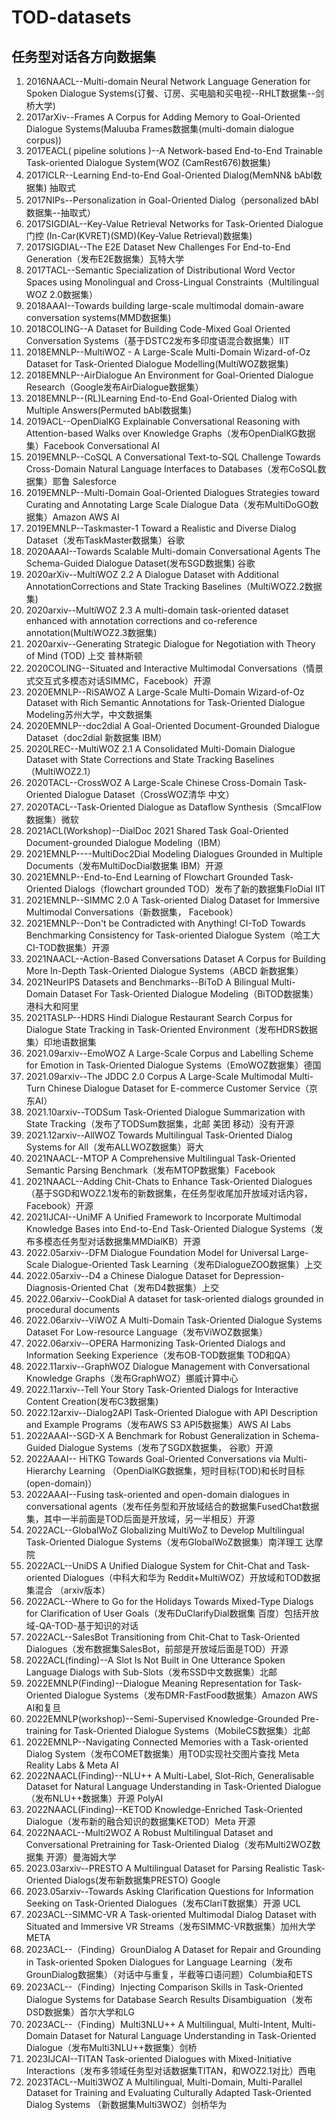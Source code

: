 # TOD-datasets
## 任务型对话各方向数据集
1. 2016NAACL--Multi-domain Neural Network Language Generation for Spoken Dialogue Systems(订餐、订房、买电脑和买电视--RHLT数据集--剑桥大学)
2. 2017arXiv--Frames A Corpus for Adding Memory to Goal-Oriented Dialogue Systems(Maluuba Frames数据集(multi-domain dialogue corpus))
3. 2017EACL( pipeline solutions )--A Network-based End-to-End Trainable Task-oriented Dialogue System(WOZ (CamRest676)数据集)
4. 2017ICLR--Learning End-to-End Goal-Oriented Dialog(MemNN& bAbI数据集)  抽取式  
5. 2017NIPs--Personalization in Goal-Oriented Dialog（personalized bAbI数据集--抽取式）
6. 2017SIGDIAL--Key-Value Retrieval Networks for Task-Oriented Dialogue  门控 (In-Car(KVRET)(SMD)(Key-Value Retrieval)数据集)
7. 2017SIGDIAL--The E2E Dataset New Challenges For End-to-End Generation（发布E2E数据集）瓦特大学
8. 2017TACL--Semantic Specialization of Distributional Word Vector Spaces using Monolingual and Cross-Lingual Constraints（Multilingual WOZ 2.0数据集）
9. 2018AAAI--Towards building large-scale multimodal domain-aware conversation systems(MMD数据集)
10. 2018COLING--A Dataset for Building Code-Mixed Goal Oriented Conversation Systems（基于DSTC2发布多印度语混合数据集）IIT
11. 2018EMNLP--MultiWOZ - A Large-Scale Multi-Domain Wizard-of-Oz Dataset for Task-Oriented Dialogue Modelling(MultiWOZ数据集)
12. 2018EMNLP--AirDialogue An Environment for Goal-Oriented Dialogue Research（Google发布AirDialogue数据集）
13. 2018EMNLP--(RL)Learning End-to-End Goal-Oriented Dialog with Multiple Answers(Permuted bAbI数据集)
14. 2019ACL--OpenDialKG Explainable Conversational Reasoning with Attention-based Walks over Knowledge Graphs（发布OpenDialKG数据集）Facebook Conversational AI
15. 2019EMNLP--CoSQL A Conversational Text-to-SQL Challenge Towards Cross-Domain Natural Language Interfaces to Databases（发布CoSQL数据集）耶鲁 Salesforce
16. 2019EMNLP--Multi-Domain Goal-Oriented Dialogues Strategies toward Curating and Annotating Large Scale Dialogue Data（发布MultiDoGO数据集）Amazon AWS AI
17. 2019EMNLP--Taskmaster-1 Toward a Realistic and Diverse Dialog Dataset（发布TaskMaster数据集）谷歌
18. 2020AAAI--Towards Scalable Multi-domain Conversational Agents The Schema-Guided Dialogue Dataset(发布SGD数据集) 谷歌
19. 2020arXiv--MultiWOZ 2.2  A Dialogue Dataset with Additional AnnotationCorrections and State Tracking Baselines（MultiWOZ2.2数据集)
20. 2020arxiv--MultiWOZ 2.3 A multi-domain task-oriented dataset enhanced with annotation corrections and co-reference annotation(MultiWOZ2.3数据集)
21. 2020arxiv--Generating Strategic Dialogue for Negotiation with Theory of Mind (TOD) 上交 普林斯顿
22. 2020COLING--Situated and Interactive Multimodal Conversations（情景式交互式多模态对话SIMMC，Facebook）开源
23. 2020EMNLP--RiSAWOZ A Large-Scale Multi-Domain Wizard-of-Oz Dataset with Rich Semantic Annotations for Task-Oriented Dialogue Modeling苏州大学，中文数据集
24. 2020EMNLP--doc2dial A Goal-Oriented Document-Grounded Dialogue Dataset（doc2dial  新数据集 IBM）
25. 2020LREC--MultiWOZ 2.1 A Consolidated Multi-Domain Dialogue Dataset with State Corrections and State Tracking Baselines（MultiWOZ2.1）
26. 2020TACL--CrossWOZ A Large-Scale Chinese Cross-Domain Task-Oriented Dialogue Dataset（CrossWOZ清华  中文） 
27. 2020TACL--Task-Oriented Dialogue as Dataflow Synthesis（SmcalFlow数据集）微软
28. 2021ACL(Workshop)--DialDoc 2021 Shared Task Goal-Oriented Document-grounded Dialogue Modeling（IBM）
29. 2021EMNLP----MultiDoc2Dial Modeling Dialogues Grounded in Multiple Documents（发布MultiDocDial数据集 IBM）开源
30. 2021EMNLP--End-to-End Learning of Flowchart Grounded Task-Oriented Dialogs（flowchart grounded TOD）发布了新的数据集FloDial  IIT
31. 2021EMNLP--SIMMC 2.0 A Task-oriented Dialog Dataset for Immersive Multimodal Conversations（新数据集， Facebook）
32. 2021EMNLP--Don't be Contradicted with Anything! CI-ToD Towards Benchmarking Consistency for Task-oriented Dialogue System（哈工大CI-TOD数据集）开源 
33. 2021NAACL--Action-Based Conversations Dataset A Corpus for Building More In-Depth Task-Oriented Dialogue Systems（ABCD 新数据集）
34. 2021NeurIPS Datasets and Benchmarks--BiToD A Bilingual Multi-Domain Dataset For Task-Oriented Dialogue Modeling（BiTOD数据集）港科大和阿里
35. 2021TASLP--HDRS Hindi Dialogue Restaurant Search Corpus for Dialogue State Tracking in Task-Oriented Environment（发布HDRS数据集）印地语数据集
36. 2021.09arxiv--EmoWOZ A Large-Scale Corpus and Labelling Scheme for Emotion in Task-Oriented Dialogue Systems（EmoWOZ数据集）德国
37. 2021.09arxiv--The JDDC 2.0 Corpus A Large-Scale Multimodal Multi-Turn Chinese Dialogue Dataset for E-commerce Customer Service（京东AI）
38. 2021.10arxiv--TODSum Task-Oriented Dialogue Summarization with State Tracking（发布了TODSum数据集，北邮  美团 移动）没有开源
39. 2021.12arxiv--AllWOZ Towards Multilingual Task-Oriented Dialog Systems for All（发布ALLWOZ数据集）哥大
40. 2021NAACL--MTOP A Comprehensive Multilingual Task-Oriented Semantic Parsing Benchmark（发布MTOP数据集）Facebook
41. 2021NAACL--Adding Chit-Chats to Enhance Task-Oriented Dialogues（基于SGD和WOZ2.1发布的新数据集，在任务型收尾加开放域对话内容，Facebook）开源
42. 2021IJCAI--UniMF A Unified Framework to Incorporate Multimodal Knowledge Bases into End-to-End Task-Oriented Dialogue Systems（发布多模态任务型对话数据集MMDialKB）开源
43. 2022.05arxiv--DFM Dialogue Foundation Model for Universal Large-Scale Dialogue-Oriented Task Learning（发布DialogueZOO数据集）上交
44. 2022.05arxiv--D4 a Chinese Dialogue Dataset for Depression-Diagnosis-Oriented Chat（发布D4数据集）上交
45. 2022.06arxiv--CookDial A dataset for task-oriented dialogs grounded in procedural documents
46. 2022.06arxiv--ViWOZ A Multi-Domain Task-Oriented Dialogue Systems Dataset For Low-resource Language（发布ViWOZ数据集）
47. 2022.06arxiv--OPERA Harmonizing Task-Oriented Dialogs and Information Seeking Experience（发布OB-TOD数据集 TOD和QA）
48. 2022.11arxiv--GraphWOZ Dialogue Management with Conversational Knowledge Graphs（发布GraphWOZ）挪威计算中心
49. 2022.11arxiv--Tell Your Story Task-Oriented Dialogs for Interactive Content Creation(发布C3数据集)
50. 2022.12arxiv--Dialog2API Task-Oriented Dialogue with API Description and Example Programs（发布AWS S3 API5数据集）AWS AI Labs
51. 2022AAAI--SGD-X A Benchmark for Robust Generalization in Schema-Guided Dialogue Systems（发布了SGDX数据集， 谷歌）开源
52. 2022AAAI-- HiTKG Towards Goal-Oriented Conversations via Multi-Hierarchy Learning （OpenDialKG数据集，短时目标(TOD)和长时目标(open-domain)）
53. 2022AAAI--Fusing task-oriented and open-domain dialogues in conversational agents（发布任务型和开放域结合的数据集FusedChat数据集，其中一半前面是TOD后面是开放域，另一半相反）开源
54. 2022ACL--GlobalWoZ Globalizing MultiWoZ to Develop Multilingual Task-Oriented Dialogue Systems（发布GlobalWoZ数据集）南洋理工 达摩院
55. 2022ACL--UniDS A Unified Dialogue System for Chit-Chat and Task-oriented Dialogues（中科大和华为 Reddit+MultiWOZ）开放域和TOD数据集混合 （arxiv版本）
56. 2022ACL--Where to Go for the Holidays Towards Mixed-Type Dialogs for Clarification of User Goals（发布DuClarifyDial数据集 百度）包括开放域-QA-TOD-基于知识的对话
58. 2022ACL--SalesBot Transitioning from Chit-Chat to Task-Oriented Dialogues（发布数据集SalesBot，前部是开放域后面是TOD）开源
58. 2022ACL(finding)--A Slot Is Not Built in One Utterance Spoken Language Dialogs with Sub-Slots（发布SSD中文数据集）北邮
59. 2022EMNLP(Finding)--Dialogue Meaning Representation for Task-Oriented Dialogue Systems（发布DMR-FastFood数据集）Amazon AWS AI和复旦
60. 2022EMNLP(workshop)--Semi-Supervised Knowledge-Grounded Pre-training for Task-Oriented Dialogue Systems（MobileCS数据集）北邮
61. 2022EMNLP--Navigating Connected Memories with a Task-oriented Dialog System（发布COMET数据集）用TOD实现社交图片查找 Meta Reality Labs & Meta AI
62. 2022NAACL(Finding)--NLU++ A Multi-Label, Slot-Rich, Generalisable Dataset for Natural Language Understanding in Task-Oriented Dialogue（发布NLU++数据集）开源 PolyAI
63. 2022NAACL(Finding)--KETOD Knowledge-Enriched Task-Oriented Dialogue（发布新的融合知识的数据集KETOD）Meta 开源
64. 2022NAACL--Multi2WOZ A Robust Multilingual Dataset and Conversational Pretraining for Task-Oriented Dialog（发布Multi2WOZ数据集  开源）曼海姆大学
65. 2023.03arxiv--PRESTO A Multilingual Dataset for Parsing Realistic Task-Oriented Dialogs(发布新数据集PRESTO) Google 
66. 2023.05arxiv--Towards Asking Clarification Questions for Information Seeking on Task-Oriented Dialogues（发布ClariT数据集）开源 UCL
67. 2023ACL--SIMMC-VR A Task-oriented Multimodal Dialog Dataset with Situated and Immersive VR Streams（发布SIMMC-VR数据集）加州大学 META
68. 2023ACL--（Finding）GrounDialog A Dataset for Repair and Grounding in Task-oriented Spoken Dialogues for Language Learning（发布GrounDialog数据集）（对话中与重复，半截等口语问题）Columbia和ETS
69. 2023ACL--（Finding）Injecting Comparison Skills in Task-Oriented Dialogue Systems for Database Search Results Disambiguation（发布DSD数据集）首尔大学和LG
70. 2023ACL--（Finding）Multi3NLU++ A Multilingual, Multi-Intent, Multi-Domain Dataset for Natural Language Understanding in Task-Oriented Dialogue（发布Multi3NLU++数据集）剑桥
71. 2023IJCAI--TITAN  Task-oriented Dialogues with Mixed-Initiative Interactions（发布多领域任务型对话数据集TITAN，和WOZ2.1对比）西电
72. 2023TACL--Multi3WOZ A Multilingual, Multi-Domain, Multi-Parallel Dataset for Training and Evaluating Culturally Adapted Task-Oriented Dialog Systems （新数据集Multi3WOZ）剑桥华为
